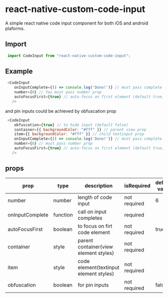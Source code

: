 # react-native-custom-code-input

A simple react native code input component for both iOS and android plaforms.



## Import
```js
 import CodeInput from "react-native-custom-code-input";
```

## Example

```js
 <CodeInput
    onInputComplete={() => console.log('Done!')} // must pass complete prop
    number={6} // You must pass number prop
    autoFocusFirst={true} // auto-focus on first element (default true)
   />
```


and pin inputs could be achieved by obfuscation prop

```js
 <CodeInput
    obfuscation={true} // to hide input (default false)
    container={{ backgroundColor: "#fff" }} // parent view prop
    item={{ backgroundColor: "#fff" }} // child textinput prop
    onInputComplete={() => console.log('Done!')} // must pass complete prop
    number={6} // must pass number prop
    autoFocusFirst={true} // auto-focus on first element (default true)
   />
```

## props

| prop              | type                      | description                       | isRequired   | default value |
| ----------------- | ------------------------- | --------------------------------- | ------------ | ------------ |
| number            | number                    | length of code input              | not required | 6       |
| onInputComplete   | function                  | call on input completes           | required     |        |
| autoFocusFirst    | boolean                   | to focus on firt code element                    | not required| true |
| container         | style                     | parent container(view element styles) | not required | |
| item              | style                     | code element(textinput element styles)| not required|  |
| obfuscation       | boolean                   | for pin inputs                    | not required| false |
